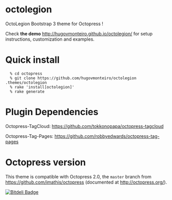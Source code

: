 octolegion
===========

OctoLegion Bootstrap 3 theme for Octopress ! 

Check **the demo** http://hugovmonteiro.github.io/octolegion/ for setup instructions, customization and examples.


Quick install
=============

```
  % cd octopress
  % git clone https://github.com/hugovmonteiro/octolegion .themes/octolegion
  % rake 'install[octolegion]'
  % rake generate
```

Plugin Dependencies
===================
Octopress-TagCloud: https://github.com/tokkonopapa/octopress-tagcloud

Octopress-Tag-Pages: https://github.com/robbyedwards/octopress-tag-pages


Octopress version
=================

This theme is compatible with Octopress 2.0, the `master` branch from https://github.com/imathis/octopress
(documented at http://octopress.org/).



[![Bitdeli Badge](https://d2weczhvl823v0.cloudfront.net/hugovmonteiro/octolegion-theme/trend.png)](https://bitdeli.com/free "Bitdeli Badge")

